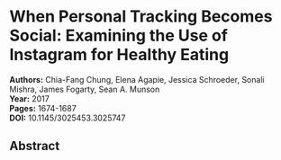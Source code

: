 # When Personal Tracking Becomes Social: Examining the Use of Instagram for Healthy Eating

**Authors:** Chia-Fang Chung, Elena Agapie, Jessica Schroeder, Sonali Mishra, James Fogarty, Sean A. Munson  
**Year:** 2017  
**Pages:** 1674-1687  
**DOI:** 10.1145/3025453.3025747  

## Abstract


